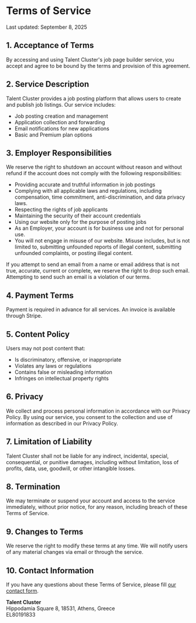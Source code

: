 # Terms of Service

Last updated: September 8, 2025

## 1. Acceptance of Terms

By accessing and using Talent Cluster's job page builder service, you accept and agree to be bound by the terms and provision of this agreement.

## 2. Service Description

Talent Cluster provides a job posting platform that allows users to create and publish job listings. Our service includes:

- Job posting creation and management
- Application collection and forwarding
- Email notifications for new applications
- Basic and Premium plan options

## 3. Employer Responsibilities

We reserve the right to shutdown an account without reason and without refund if the account does not comply with the following responsibilities:

- Providing accurate and truthful information in job postings
- Complying with all applicable laws and regulations, including compensation, time commitment, anti-discrimination, and data privacy laws.
- Respecting the rights of job applicants
- Maintaining the security of their account credentials
- Using our website only for the purpose of posting jobs
- As an Employer, your account is for business use and not for personal use.
- You will not engage in misuse of our website. Misuse includes, but is not limited to, submitting unfounded reports of illegal content, submitting unfounded complaints, or posting illegal content.

If you attempt to send an email from a name or email address that is not true, accurate, current or complete, we reserve the right to drop such email. Attempting to send such an email is a violation of our terms.

## 4. Payment Terms

Payment is required in advance for all services. An invoice is available through Stripe.

## 5. Content Policy

Users may not post content that:

- Is discriminatory, offensive, or inappropriate
- Violates any laws or regulations
- Contains false or misleading information
- Infringes on intellectual property rights

## 6. Privacy

We collect and process personal information in accordance with our Privacy Policy. By using our service, you consent to the collection and use of information as described in our Privacy Policy.

## 7. Limitation of Liability

Talent Cluster shall not be liable for any indirect, incidental, special, consequential, or punitive damages, including without limitation, loss of profits, data, use, goodwill, or other intangible losses.

## 8. Termination

We may terminate or suspend your account and access to the service immediately, without prior notice, for any reason, including breach of these Terms of Service.

## 9. Changes to Terms

We reserve the right to modify these terms at any time. We will notify users of any material changes via email or through the service.

## 10. Contact Information

If you have any questions about these Terms of Service, please fill [our contact form](https://talent-cluster.com/contact).

**Talent Cluster**  
Hippodamia Square 8, 18531, Athens, Greece  
EL80191833  
